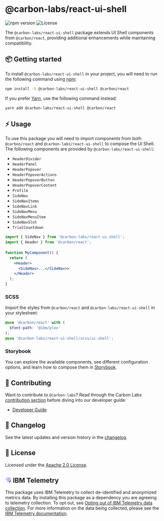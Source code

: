 # @carbon-labs/react-ui-shell

![npm version](https://img.shields.io/npm/v/@carbon-labs/react-ui-shell)
![License](https://img.shields.io/github/license/carbon-design-system/carbon-labs)

The `@carbon-labs/react-ui-shell` package extends UI Shell components from
`@carbon/react`, providing additional enhancements while maintaining
compatibility.

## 📦 Getting started

To install `@carbon-labs/react-ui-shell` in your project, you will need to run
the following command using [npm](https://www.npmjs.com/):

```bash
npm install -S @carbon-labs/react-ui-shell @carbon/react
```

If you prefer [Yarn](https://yarnpkg.com/en/), use the following command
instead:

```bash
yarn add @carbon-labs/react-ui-shell @carbon/react
```

## ⚡ Usage

To use this package you will need to import components from both `@carbon/react`
and `@carbon-labs/react-ui-shell` to compose the UI Shell. The following
components are provided by `@carbon-labs/react-ui-shell`:

- `HeaderDivider`
- `HeaderPanel`
- `HeaderPopover`
- `HeaderPopoverActions`
- `HeaderPopoverButton`
- `HeaderPopoverContent`
- `Profile`
- `SideNav`
- `SideNavItems`
- `SideNavLink`
- `SideNavMenu`
- `SideNavMenuItem`
- `SideNavSlot`
- `TrialCountdown`

```jsx
import { SideNav } from '@carbon-labs/react-ui-shell';
import { Header } from '@carbon/react';

function MyComponent() {
  return (
    <Header>
      <SideNav>...</SideNav>>
    </Header>
  );
}
```

### SCSS

Import the styles from `@carbon/react` and `@carbon-labs/react-ui-shell` in your
stylesheet:

```scss
@use '@carbon/react' with (
  $font-path: '@ibm/plex'
);
@use '@carbon-labs/react-ui-shell/scss/ui-shell';
```

### Storybook

You can explore the available components, see different configuration options,
and learn how to compose them in
[Storybook](https://labs.carbondesignsystem.com/?path=/docs/react_components-uishell--overview).

## 🙌 Contributing

Want to contribute to `@carbon-labs`? Read through the Carbon Labs
[contribution section](https://pages.github.ibm.com/carbon/ibm-products/contributing/carbon-labs/#carbon-labs-in-code)
before diving into our developer guide:

- [Developer Guide](https://github.com/carbon-design-system/carbon-labs/blob/main/docs/developing.md)

## 📖 Changelog

See the latest updates and version history in the
[changelog](https://github.com/carbon-design-system/carbon-labs/blob/main/packages/react/src/components/UIShell/CHANGELOG.md).

## 📝 License

Licensed under the
[Apache 2.0 License](https://github.com/carbon-design-system/carbon-labs/blob/main/LICENSE).

## <picture><source height="20" width="20" media="(prefers-color-scheme: dark)" srcset="https://raw.githubusercontent.com/ibm-telemetry/telemetry-js/main/docs/images/ibm-telemetry-dark.svg"><source height="20" width="20" media="(prefers-color-scheme: light)" srcset="https://raw.githubusercontent.com/ibm-telemetry/telemetry-js/main/docs/images/ibm-telemetry-light.svg"><img height="20" width="20" alt="IBM Telemetry" src="https://raw.githubusercontent.com/ibm-telemetry/telemetry-js/main/docs/images/ibm-telemetry-light.svg"></picture> IBM Telemetry

This package uses IBM Telemetry to collect de-identified and anonymized metrics
data. By installing this package as a dependency you are agreeing to telemetry
collection. To opt out, see
[Opting out of IBM Telemetry data collection](https://github.com/ibm-telemetry/telemetry-js/tree/main#opting-out-of-ibm-telemetry-data-collection).
For more information on the data being collected, please see the
[IBM Telemetry documentation](https://github.com/ibm-telemetry/telemetry-js/tree/main#ibm-telemetry-collection-basics).

